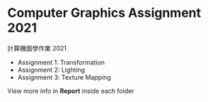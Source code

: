 # Computer Graphics Assignment 2021
計算機圖學作業 2021

- Assignment 1: Transformation
- Assignment 2: Lighting
- Assignment 3: Texture Mapping

View more info in **Report** inside each folder
